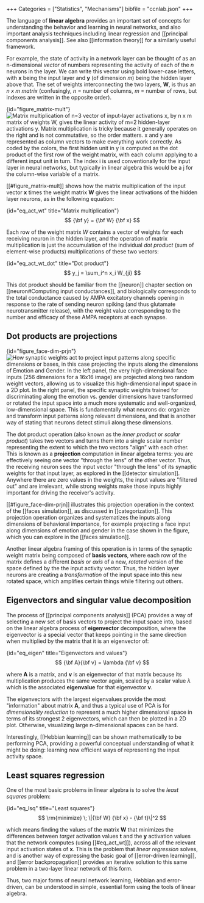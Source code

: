 +++
Categories = ["Statistics", "Mechanisms"]
bibfile = "ccnlab.json"
+++

The language of **linear algebra** provides an important set of concepts for understanding the behavior and learning in neural networks, and also important analysis techniques including linear regression and [[principal components analysis]]. See also [[information theory]] for a similarly useful framework.

For example, the state of activity in a network layer can be thought of as an n-dimensional _vector_ of numbers representing the activity of each of the _n_ neurons in the layer. We can write this vector using bold lower-case letters, with **x** being the input layer and **y** (of dimension _m_) being the hidden layer above that. The set of weights interconnecting the two layers, **W**, is thus an _n x m_ _matrix_ (confusingly, _n_ = number of columns, _m_ = number of rows, but indexes are written in the opposite order).

{id="figure_matrix-mult"}
![Matrix multiplication of n=3 vector of input-layer activations x, by n x m matrix of weights W, gives the linear activity of m=2 hidden-layer activations y. Matrix multiplication is tricky because it generally operates on the right and is not commutative, so the order matters. x and y are represented as column vectors to make everything work correctly. As coded by the colors, the first hidden unit in y is computed as the dot product of the first row of the weight matrix, with each column applying to a different input unit in turn. The index i is used conventionally for the input layer in neural networks, but typically in linear algebra this would be a j for the column-wise variable of a matrix.](media/fig_matrix_multiplication_nnet.png)

[[#figure_matrix-mult]] shows how the matrix multiplication of the input vector **x** times the weight matrix **W** gives the linear activations of the hidden layer neurons, as in the following equation:

{id="eq_act_wt" title="Matrix multiplication"}
$$
{\bf y} = {\bf W} {\bf x}
$$

Each row of the weight matrix _W_ contains a vector of weights for each receiving neuron in the hidden layer, and the operation of matrix multiplication is just the accumulation of the individual _dot product_ (sum of element-wise products) multiplications of these two vectors:

{id="eq_act_wt_dot" title="Dot product"}
$$
y_j = \sum_i^n x_i W_{ji}
$$

This dot product should be familiar from the [[neuron]] chapter section on [[neuron#Computing input conductances]], and biologically corresponds to the total conductance caused by AMPA excitatory channels opening in response to the rate of sending neuron spiking (and thus glutamate neurotransmitter release), with the weight value corresponding to the number and efficacy of these AMPA receptors at each synapse.

## Dot products are projections

{id="figure_face-dim-prjn"}
![How synaptic weights act to project input patterns along specific dimensions or bases, in this case projecting the inputs along the dimensions of Emotion and Gender. In the left panel, the very high-dimensional face inputs (256 dimensions for a 16x16 image) are projected along two random weight vectors, allowing us to visualize this high-dimensional input space in a 2D plot. In the right panel, the specific synaptic weights trained for discriminating along the emotion vs. gender dimensions have transformed or rotated the input space into a much more systematic and well-organized, low-dimensional space. This is fundamentally what neurons do: organize and transform input patterns along relevant dimensions, and that is another way of stating that neurons detect stimuli along these dimensions. ](media/fig_face_categ_dim_prjn.png)

The dot product operation (also known as the _inner product_ or _scalar product_) takes two vectors and turns them into a single scalar number representing the extent to which the two vectors "align" with each other. This is known as a **projection** computation in linear algebra terms: you are effectively seeing one vector "through the lens" of the other vector. Thus, the receiving neuron sees the input vector "through the lens" of its synaptic weights for that input layer, as explored in the [[detector simulation]]. Anywhere there are zero values in the weights, the input values are "filtered out" and are irrelevant, while strong weights make those inputs highly important for driving the receiver's activity.

[[#figure_face-dim-prjn]] illustrates this projection operation in the context of the [[faces simulation]], as discussed in [[categorization]]. This projection operation organizes and systematizes the inputs along dimensions of behavioral importance, for example projecting a face input along dimensions of emotion and gender in the case shown in the figure, which you can explore in the [[faces simulation]].

Another linear algebra framing of this operation is in terms of the synaptic weight matrix being composed of **basis vectors**, where each row of the matrix defines a different _basis_ or _axis_ of a new, _rotated_ version of the space defined by the the input activity vector. Thus, the hidden layer neurons are creating a _transformation_ of the input space into this new rotated space, which amplifies certain things while filtering out others. 

## Eigenvectors and singular value decomposition

The process of [[principal components analysis]] (PCA) provides a way of selecting a new set of basis vectors to project the input space into, based on the linear algebra process of **eigenvector** decomposition, where the eigenvector is a special vector that keeps pointing in the same direction when multiplied by the matrix that it is an eigenvector of:

{id="eq_eigen" title="Eigenvectors and values"}
$$
{\bf A}{\bf v} = \lambda {\bf v}
$$

where **A** is a matrix, and **v** is an eigenvector of that matrix because its multiplication produces the same vector again, scaled by a scalar value $\lambda$ which is the associated **eigenvalue** for that eigenvector **v**.

The eigenvectors with the largest eigenvalues provide the most "information" about matrix **A**, and thus a typical use of PCA is for _dimensionality reduction_ to represent a much higher dimensional space in terms of its strongest 2 eigenvectors, which can then be plotted in a 2D plot. Otherwise, visualizing large n-dimensional spaces can be hard.

Interestingly, [[Hebbian learning]] can be shown mathematically to be performing PCA, providing a powerful conceptual understanding of what it might be doing: learning new efficient ways of representing the input activity space.

## Least squares regression

One of the most basic problems in linear algebra is to solve the _least squares_ problem:

{id="eq_lsq" title="Least squares"}
$$
\rm{minimize} \; \|{\bf W} {\bf x} - {\bf t}\|^2
$$

which means finding the values of the matrix **W** that minimizes the differences between _target_ activation values **t** and the **y** activation values that the network computes (using [[#eq_act_wt]]), across all of the relevant input activation states of **x**. This is the problem that _linear regression_ solves, and is another way of expressing the basic goal of [[error-driven learning]], and [[error backpropagation]] provides an iterative solution to this same problem in a two-layer linear network of this form.

Thus, two major forms of neural network learning, Hebbian and error-driven, can be understood in simple, essential form using the tools of linear algebra.


